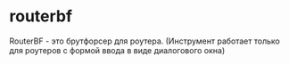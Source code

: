 # routerbf
RouterBF - это брутфорсер для роутера.  (Инструмент работает только для роутеров с формой ввода в виде диалогового окна)
